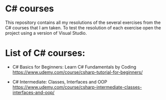 # C# courses
This repository contains all my resolutions of the several exercises from the C# courses that I am taken. 
To test the resolution of each exercise open the project using a version of Visual Studio.

# List of C# courses:

* C# Basics for Beginners: Learn C# Fundamentals by Coding  
https://www.udemy.com/course/csharp-tutorial-for-beginners/

* C# Intermediate: Classes, Interfaces and OOP  
https://www.udemy.com/course/csharp-intermediate-classes-interfaces-and-oop/
